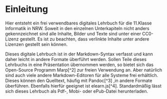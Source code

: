 # Einleitung

Hier entsteht ein frei verwendbares digitales Lehrbuch für die 11.Klasse Informatik in NRW. Soweit in den einzelnen Unterkapiteln nicht anders gekennzeichnet sind alle Inhalte, Bilder und Texte sind unter einer CC0-Lizenz gestellt. Es ist zu beachten, dass verlinkte Inhalte unter andere Lizenzen gestellt sein können.

Dieses digitale Lehrbuch ist in der Markdown-Syntax verfasst und kann daher leicht in andere Formate überführt werden. Sollen Teile dieses Lehrbuchs in eine Präsentation übernommen werden, so bietet sich das Open-Source Programm Marp[^2] zur freien Verwendung an. Aber natürlich sind auch viele andere Markdown-Editoren für alle Systeme frei erhältlich. Dieses können den Quelltext, häufig mit Pandoc[^3] ,in andere Formate überführen. Ebenfalls hierfür geeignet ist elearn.js[^4]. Standardmäßig lässt sich dieses Lehrbuch als Pdf-, Mobi- oder ePub-Datei herunterladen.

